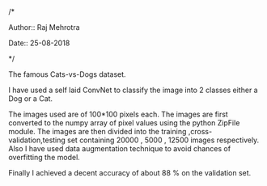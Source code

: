 /*
   
   Author:: Raj Mehrotra
   
   Date:: 25-08-2018
   
*/
 
The famous Cats-vs-Dogs dataset. 

I have used a self laid ConvNet to classify the image into 2 classes either a Dog or a Cat. 

The images used are of 100*100 pixels each. The images are first converted to the numpy array of pixel values using the python ZipFile module. The images are then divided into the training ,cross-validation,testing set containing 20000 , 5000 , 12500 images respectively. Also I have used data augmentation technique to avoid chances of overfitting the model.

Finally I achieved a decent accuracy of about 88 % on the validation set.
